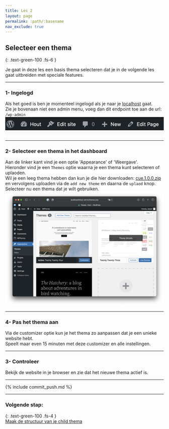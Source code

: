 ```yaml
---
title: Les 2
layout: page
permalink: :path/:basename
nav_exclude: true
---
```


## Selecteer een thema
{: .text-green-100 .fs-6 }

Je gaat in deze les een basis thema selecteren dat je in de volgende les gaat uitbreiden met speciale features.  

---
### 1- Ingelogd
Als het goed is ben je momenteel ingelogd als je naar je [localhost](http://localhost) gaat.  
Zie je bovenaan niet een admin menu, voeg dan dit endpoint toe aan de url: `/wp-admin`
![adminbar.png](images%2Fadminbar.png)

---
### 2- Selecteer een thema in het dashboard
Aan de linker kant vind je een optie 'Appearance' of 'Weergave'.  
Hieronder vind je een `Themes` optie waarna je een thema kunt selecteren of uplaoden.   
Wil je een leeg thema hebben dan kun je die hier downloaden: [cue.1.0.0.zip](cue.1.0.0.zip) en vervolgens uploaden via de `add new theme` en daarna de `uplaod` knop.  
Selecteer nu een thema dat je wilt gebruiken.
![themes.png](images%2Fthemes.png)

---
### 4- Pas het thema aan
Via de customizer optie kun je het thema zo aanpassen dat je een unieke website hebt.  
Speelt maar even 15 minuten met deze customizer en alle instellingen.  

---
### 3- Controleer
Bekijk de website in je browser en zie dat het nieuwe thema actief is.

---

{% include commit_push.md %}

---
### Volgende stap:
{: .text-green-100 .fs-4 }  
[Maak de structuur van je child thema](structure)
